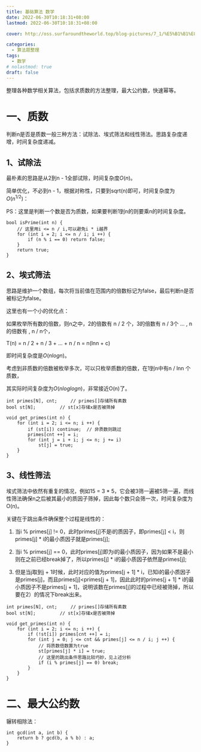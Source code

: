 ```yaml
---
title: 基础算法 数学
date: 2022-06-30T10:18:31+08:00
lastmod: 2022-06-30T10:18:31+08:00

cover: http://oss.surfaroundtheworld.top/blog-pictures/7_1/%E5%B1%B1%E8%84%89.jpg

categories:
  - 算法题整理
tags:
  - 数学
# nolastmod: true
draft: false
---
```


整理各种数学相关算法，包括求质数的方法整理，最大公约数，快速幂等。

<!--more-->

# 一、质数

判断n是否是质数一般三种方法：试除法、埃式筛法和线性筛法。思路复杂度递增，时间复杂度递减。

## 1、试除法

最朴素的思路是从2到n - 1全部试除，时间复杂度$O(n)$。

简单优化，不必到n - 1，根据对称性，只要到sqrt(n)即可，时间复杂度为$O(n^{1/2})$：

PS：这里是判断一个数是否为质数，如果要判断1到n的则要乘n的时间复杂度。

```
bool isPrime(int n) {
	// 这里用i <= n / i,可以避免i * i越界
	for (int i = 2; i <= n / i; i ++) {
		if (n % i == 0) return false;
	}
	return true;
}
```

## 2、埃式筛法

思路是维护一个数组，每次将当前值在范围内的倍数标记为false，最后判断n是否被标记为false。

这里也有一个小的优化点：

如果枚举所有数的倍数，则n之中，2的倍数有 n / 2 个，3的倍数有 n / 3个 ... , n 的倍数有 , n / n个，

T(n) = n / 2 + n / 3 + ... + n / n = n(lnn + c) 

即时间复杂度是$O(nlogn)$。

考虑到非质数的倍数被枚举多次，可以只枚举质数的倍数，在1到n中有n / lnn 个质数，

其实际时间复杂度为$O(nloglogn)$，非常接近O(n)了。

```
int primes[N], cnt;     // primes[]存储所有素数
bool st[N];         // st[x]存储x是否被筛掉

void get_primes(int n) {
	for (int i = 2; i <= n; i ++) {
		if (st[i]) continue;  // 非质数则跳过
		primes[cnt ++] = i;
		for (int j = i + i; j <= n; j += i)
			st[j] = true;
	}
}
```

## 3、线性筛法

埃式筛法中依然有重复的情况，例如15 = 3 * 5，它会被3筛一遍被5筛一遍，而线性筛法确保n之后被其最小的质因子筛掉，因此每个数只会筛一次，时间复杂度为O(n)。

关键在于跳出条件确保整个过程是线性的：

1) 当i % primes[j] != 0，此时primes[j]不是i的质因子，即primes[j] < i，则primes[j] * i的最小质因子就是primes[j];

2) 当i % primes[j] == 0，此时primes[j]即为i的最小质因子，因为如果不是最小则在之前已经break掉了，所以primes[j] * i的最小质因子依然是primes[j];

3) 但是当j取到j + 1时候，此时对应的值为primes[j + 1] * i，已知i的最小质因子是primes[j]，而且primes[j]<primes[j + 1]，因此此时的primes[j + 1] * i的最小质因子不是primes[j + 1]，说明该数在primes[j]的过程中已经被筛掉，所以要在2）的情况下break出来。

```
int primes[N], cnt;     // primes[]存储所有素数
bool st[N];         // st[x]存储x是否被筛掉

void get_primes(int n) {
	for (int i = 2; i <= n; i ++) {
		if (!st[i]) primes[cnt ++] = i;
		for (int j = 0; j <= cnt && primes[j] <= n / i; j ++) {
			// 将质数倍数置为true
			st[primes[j] * i] = true;
			// 这里的跳出条件思路比较巧妙，见上述分析
			if (i % primes[j] == 0) break;
		}
	}
}
```

# 二、最大公约数

辗转相除法：

```
int gcd(int a, int b) {
	return b ? gcd(b, a % b) : a;
}
```


